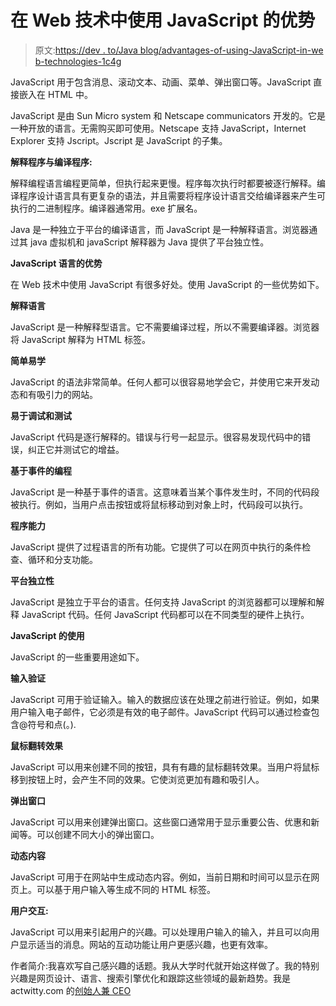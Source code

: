 # 在 Web 技术中使用 JavaScript 的优势

> 原文:[https://dev . to/Java blog/advantages-of-using-JavaScript-in-we b-technologies-1c4g](https://dev.to/javablog/advantages-of-using-javascript-in-web-technologies-1c4g)

JavaScript 用于包含消息、滚动文本、动画、菜单、弹出窗口等。JavaScript 直接嵌入在 HTML 中。

JavaScript 是由 Sun Micro system 和 Netscape communicators 开发的。它是一种开放的语言。无需购买即可使用。Netscape 支持 JavaScript，Internet Explorer 支持 Jscript。Jscript 是 JavaScript 的子集。

**解释程序与编译程序:**

解释编程语言编程更简单，但执行起来更慢。程序每次执行时都要被逐行解释。编译程序设计语言具有更复杂的语法，并且需要将程序设计语言交给编译器来产生可执行的二进制程序。编译器通常用。exe 扩展名。

Java 是一种独立于平台的编译语言，而 JavaScript 是一种解释语言。浏览器通过其 java 虚拟机和 javaScript 解释器为 Java 提供了平台独立性。

**JavaScript 语言的优势**

在 Web 技术中使用 JavaScript 有很多好处。使用 JavaScript 的一些优势如下。

**解释语言**

JavaScript 是一种解释型语言。它不需要编译过程，所以不需要编译器。浏览器将 JavaScript 解释为 HTML 标签。

**简单易学**

JavaScript 的语法非常简单。任何人都可以很容易地学会它，并使用它来开发动态和有吸引力的网站。

**易于调试和测试**

JavaScript 代码是逐行解释的。错误与行号一起显示。很容易发现代码中的错误，纠正它并测试它的增益。

**基于事件的编程**

JavaScript 是一种基于事件的语言。这意味着当某个事件发生时，不同的代码段被执行。例如，当用户点击按钮或将鼠标移动到对象上时，代码段可以执行。

**程序能力**

JavaScript 提供了过程语言的所有功能。它提供了可以在网页中执行的条件检查、循环和分支功能。

**平台独立性**

JavaScript 是独立于平台的语言。任何支持 JavaScript 的浏览器都可以理解和解释 JavaScript 代码。任何 JavaScript 代码都可以在不同类型的硬件上执行。

**JavaScript 的使用**

JavaScript 的一些重要用途如下。

**输入验证**

JavaScript 可用于验证输入。输入的数据应该在处理之前进行验证。例如，如果用户输入电子邮件，它必须是有效的电子邮件。JavaScript 代码可以通过检查包含@符号和点(。).

**鼠标翻转效果**

JavaScript 可以用来创建不同的按钮，具有有趣的鼠标翻转效果。当用户将鼠标移到按钮上时，会产生不同的效果。它使浏览更加有趣和吸引人。

**弹出窗口**

JavaScript 可以用来创建弹出窗口。这些窗口通常用于显示重要公告、优惠和新闻等。可以创建不同大小的弹出窗口。

**动态内容**

JavaScript 可用于在网站中生成动态内容。例如，当前日期和时间可以显示在网页上。可以基于用户输入等生成不同的 HTML 标签。

**用户交互:**

JavaScript 可以用来引起用户的兴趣。可以处理用户输入的输入，并且可以向用户显示适当的消息。网站的互动功能让用户更感兴趣，也更有效率。

作者简介:我喜欢写自己感兴趣的话题。我从大学时代就开始这样做了。我的特别兴趣是网页设计、语言、搜索引擎优化和跟踪这些领域的最新趋势。我是 actwitty.com 的[创始人兼 CEO](http://www.actwitty.com/)